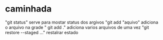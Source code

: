 # caminhada


"git status" serve para mostar status dos argivos 
"git add "aquivo" adiciona o arquivo na grade
" git add ." adiciona varios arquivos de uma vez
"git restore --staged <file>..." restalrar estado